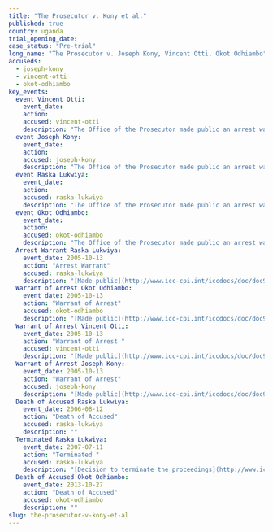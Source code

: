 ```yaml
---
title: "The Prosecutor v. Kony et al."
published: true
country: uganda
trial_opening_date:
case_status: "Pre-trial"
long_name: "The Prosecutor v. Joseph Kony, Vincent Otti, Okot Odhiambo"
accuseds:
  - joseph-kony
  - vincent-otti
  - okot-odhiambo
key_events:
  event Vincent Otti:
    event_date:
    action:
    accused: vincent-otti
    description: "The Office of the Prosecutor made public an arrest warrant for Otti on October 13, 2005. Accused remains at-large but there are reports he is [deceased](http://www.haguejusticeportal.net/index.php?id=8194)."
  event Joseph Kony:
    event_date:
    action:
    accused: joseph-kony
    description: "The Office of the Prosecutor made public an arrest warrant for Kony on October 13, 2005. Accused remains [at-large.](http://www.theguardian.com/world/2014/nov/06/joseph-kony-hiding-sudan-border-report-lra)"
  event Raska Lukwiya:
    event_date:
    action:
    accused: raska-lukwiya
    description: "The Office of the Prosecutor made public an arrest warrant for Lukwiya on October 13, 2005. Following his death Pre-Trial Chamber II decided on July 11, 2007 to [terminate](https://www.icc-cpi.int/iccdocs/doc/doc297945.pdf) the proceedings against Raska Lukwiya, the warrant of arrest is rendered without effect therefore the name of Raska Lukwiya has been removed from the case."
  event Okot Odhiambo:
    event_date:
    action:
    accused: okot-odhiambo
    description: "The Office of the Prosecutor made public an arrest warrant for Odhiambo on October 13, 2005. On September 10, 2015, Pre-trial Chamber II [terminated](https://www.icc-cpi.int/en_menus/icc/situations%20and%20cases/situations/situation%20icc%200204/related%20cases/icc%200204%200105/court%20records/chambers/pre%20trial%20chamber%20ii/Pages/431.aspx) proceedings against the alleged Odhiambo following the forensic confirmation of his passing."
  Arrest Warrant Raska Lukwiya:
    event_date: 2005-10-13
    action: "Arrest Warrant"
    accused: raska-lukwiya
    description: "[Made public](http://www.icc-cpi.int/iccdocs/doc/doc97193.pdf)"
  Warrant of Arrest Okot Odhiambo:
    event_date: 2005-10-13
    action: "Warrant of Arrest"
    accused: okot-odhiambo
    description: "[Made public](http://www.icc-cpi.int/iccdocs/doc/doc97197.pdf)"
  Warrant of Arrest Vincent Otti:
    event_date: 2005-10-13
    action: "Warrant of Arrest "
    accused: vincent-otti
    description: "[Made public](http://www.icc-cpi.int/iccdocs/doc/doc97189.pdf)"
  Warrant of Arrest Joseph Kony:
    event_date: 2005-10-13
    action: "Warrant of Arrest"
    accused: joseph-kony
    description: "[Made public](http://www.icc-cpi.int/iccdocs/doc/doc97185.pdf)"
  Death of Accused Raska Lukwiya:
    event_date: 2006-08-12
    action: "Death of Accused"
    accused: raska-lukwiya
    description: ""
  Terminated Raska Lukwiya:
    event_date: 2007-07-11
    action: "Terminated "
    accused: raska-lukwiya
    description: "[Decision to terminate the proceedings](http://www.icc-cpi.int/iccdocs/doc/doc297945.pdf)"
  Death of Accused Okot Odhiambo:
    event_date: 2013-10-27
    action: "Death of Accused"
    accused: okot-odhiambo
    description: ""
slug: the-prosecutor-v-kony-et-al
---
```

